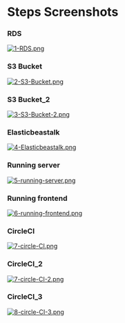 # Steps Screenshots

### RDS

[![1-RDS.png](https://i.postimg.cc/HWSpDZJP/1-RDS.png)](https://postimg.cc/14qxDKrp)

### S3 Bucket

[![2-S3-Bucket.png](https://i.postimg.cc/fbjNHBnC/2-S3-Bucket.png)](https://postimg.cc/1gt2X0zV)

### S3 Bucket_2

[![3-S3-Bucket-2.png](https://i.postimg.cc/wjNHN9wS/3-S3-Bucket-2.png)](https://postimg.cc/4YXrkRk5)

### Elasticbeastalk

[![4-Elasticbeastalk.png](https://i.postimg.cc/8CVGBx3s/4-Elasticbeastalk.png)](https://postimg.cc/3k9z3f3H)

### Running server

[![5-running-server.png](https://i.postimg.cc/Dy872rLf/5-running-server.png)](https://postimg.cc/CzT37fc9)

### Running frontend

[![6-running-frontend.png](https://i.postimg.cc/152s48rG/6-running-frontend.png)](https://postimg.cc/BXTdVQyb)

### CircleCI

[![7-circle-CI.png](https://i.postimg.cc/XJj0tdnb/7-circle-CI.png)](https://postimg.cc/bGBMtGGC)

### CircleCI_2

[![7-circle-CI-2.png](https://i.postimg.cc/260fYy5B/7-circle-CI-2.png)](https://postimg.cc/BLPzcqHq)

### CircleCI_3

[![8-circle-CI-3.png](https://i.postimg.cc/jdpxpm3j/8-circle-CI-3.png)](https://postimg.cc/MvYJRPSk)
